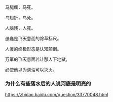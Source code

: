 马腿瘸，马死。

鸟翅折，鸟死。

人脑残，人死。

愚蠢是飞天意面的除草标尺。

人傻的终极形态是认知颠倒。

万军的飞天意面若让那人下地狱，

必使他以为浇油可以灭火。

### 为什么有些落水后的人说河底是明亮的
https://zhidao.baidu.com/question/33770048.html
